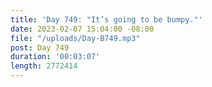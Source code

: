 ```yaml
---
title: 'Day 749: "It’s going to be bumpy."'
date: 2023-02-07 15:04:00 -08:00
file: "/uploads/Day-B749.mp3"
post: Day 749
duration: '00:03:07'
length: 2772414
---
```


